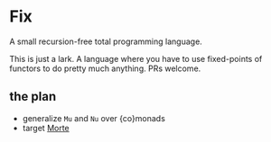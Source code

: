 # Fix
A small recursion-free total programming language.

This is just a lark. A language where you have to use fixed-points of functors to do pretty much anything. PRs welcome.

## the plan

* generalize `Mu` and `Nu` over {co}monads
* target [Morte](Gabriel439/Haskell-Morte-Library)
